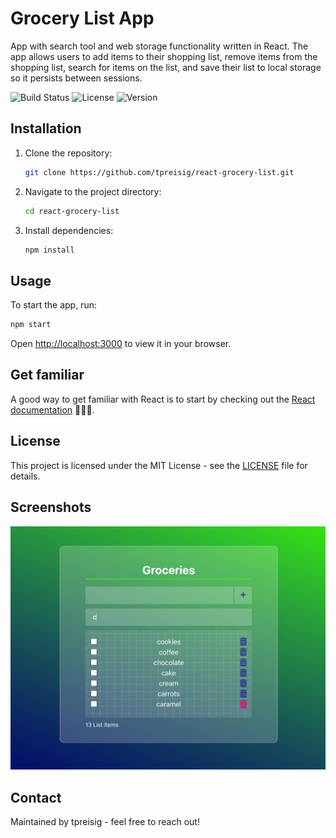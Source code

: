 # Grocery List App
App with search tool and web storage functionality written in React. The app allows users to add items to their shopping list, remove items from the shopping list, search for items on the list, and save their list to local storage so it persists between sessions.

![Build Status](https://img.shields.io/badge/build-passing-brightgreen)
![License](https://img.shields.io/badge/license-MIT-blue.svg)
![Version](https://img.shields.io/badge/version-1.0.0-orange)

## Installation

1. Clone the repository:
   ```bash
   git clone https://github.com/tpreisig/react-grocery-list.git
   ```
2. Navigate to the project directory:
   ```bash
   cd react-grocery-list
   ```
3. Install dependencies:
   ```bash
   npm install
   ```

## Usage

To start the app, run:
```bash
npm start
```
Open [http://localhost:3000](http://localhost:3000) to view it in your browser.

## Get familiar

A good way to get familiar with React is to start by checking out the [React documentation](https://reactjs.org/) 🧑🏼‍💻.

## License

This project is licensed under the MIT License - see the [LICENSE](LICENSE) file for details.

## Screenshots

![Screenshot](screenshots/groceries.png)

## Contact

Maintained by tpreisig - feel free to reach out!
